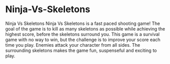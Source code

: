 # Ninja-Vs-Skeletons
Ninja Vs Skeletons
Ninja Vs Skeletons is a fast paced shooting game! The goal of the game is to kill as many skeletons as possible while achieving the highest score, before the skeletons surround you. This game is a survival game with no way to win, but the challenge is to improve your score each time you play.  Enemies attack your character from all sides. The surrounding skeletons makes the game fun, suspenseful and exciting to play.
